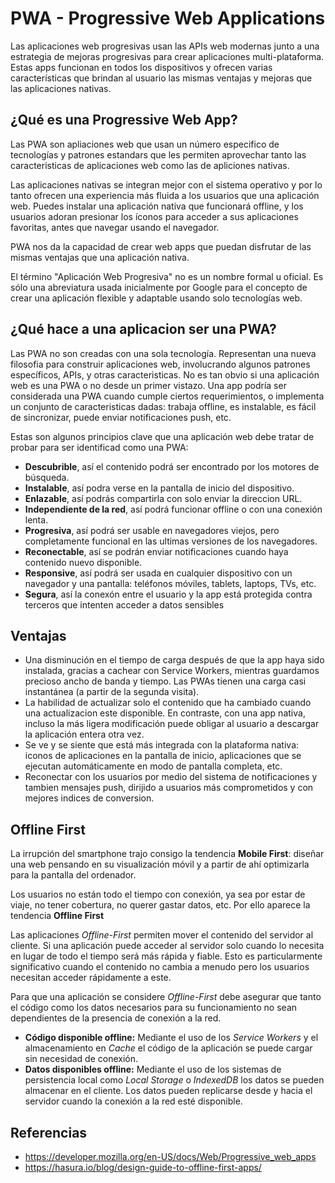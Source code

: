 # PWA - Progressive Web Applications

Las aplicaciones web progresivas usan las APIs web modernas junto a una
estrategia de mejoras progresivas para crear aplicaciones multi-plataforma.
Estas apps funcionan en todos los dispositivos y ofrecen varias características
que brindan al usuario las mismas ventajas y mejoras que las aplicaciones
nativas.

## ¿Qué es una Progressive Web App?

Las PWA son apliaciones web que usan un número especifico de tecnologías y
patrones estandars que les permiten aprovechar tanto las caracteristicas de
aplicaciones web como las de apliciones nativas.

Las aplicaciones nativas se integran mejor con el sistema operativo y por lo
tanto ofrecen una experiencia más fluida a los usuarios que una aplicación web.
Puedes instalar una aplicación nativa que funcionará offline, y los usuarios
adoran presionar los íconos para acceder a sus aplicaciones favoritas, antes que
navegar usando el navegador.

PWA nos da la capacidad de crear web apps que puedan disfrutar de las mismas
ventajas que una aplicación nativa.

El término "Aplicación Web Progresiva" no es un nombre formal u oficial. Es sólo
una abreviatura usada inicialmente por Google para el concepto de crear una
aplicación flexible y adaptable usando solo tecnologías web.

## ¿Qué hace a una aplicacion ser una PWA?

Las PWA no son creadas con una sola tecnología. Representan una nueva filosofia
para construir aplicaciones web, involucrando algunos patrones específicos,
APIs, y otras caracteristicas. No es tan obvio si una aplicación web es una PWA
o no desde un primer vistazo. Una app podría ser considerada una PWA cuando
cumple ciertos requerimientos, o implementa un conjunto de caracteristicas
dadas: trabaja offline, es instalable, es fácil de sincronizar, puede enviar
notificaciones push, etc.

Estas son algunos principios clave que una aplicación web debe tratar de probar
para ser identificad como una PWA:

- **Descubrible**, así el contenido podrá ser encontrado por los motores de
  búsqueda.
- **Instalable**, así podra verse en la pantalla de inicio del dispositivo.
- **Enlazable**, así podrás compartirla con solo enviar la direccion URL.
- **Independiente de la red**, así podrá funcionar offline o con una conexión
  lenta.
- **Progresiva**, así podrá ser usable en navegadores viejos, pero completamente
  funcional en las ultimas versiones de los navegadores.
- **Reconectable**, así se podrán enviar notificaciones cuando haya contenido
  nuevo disponible.
- **Responsive**, así podrá ser usada en cualquier dispositivo con un navegador
  y una pantalla: teléfonos móviles, tablets, laptops, TVs, etc.
- **Segura**, así la conexón entre el usuario y la app está protegida contra
  terceros que intenten acceder a datos sensibles

## Ventajas

- Una disminución en el tiempo de carga después de que la app haya sido
  instalada, gracias a cachear con Service Workers, mientras guardamos precioso
  ancho de banda y tiempo. Las PWAs tienen una carga casi instantánea (a partir
  de la segunda visita).
- La habilidad de actualizar solo el contenido que ha cambiado cuando una
  actualizacion este disponible. En contraste, con una app nativa, incluso la
  más ligera modificación puede obligar al usuario a descargar la aplicación
  entera otra vez.
- Se ve y se siente que está más integrada con la plataforma nativa: iconos de
  aplicaciones en la pantalla de inicio, aplicaciones que se ejecutan
  automáticamente en modo de pantalla completa, etc.
- Reconectar con los usuarios por medio del sistema de notificaciones y tambien
  mensajes push, dirijido a usuarios más comprometidos y con mejores indices de
  conversion.

## Offline First

La irrupción del smartphone trajo consigo la tendencia **Mobile First**: diseñar
una web pensando en su visualización móvil y a partir de ahí optimizarla para la
pantalla del ordenador.

Los usuarios no están todo el tiempo con conexión, ya sea por estar de viaje, no
tener cobertura, no querer gastar datos, etc. Por ello aparece la tendencia
**Offline First**

Las aplicaciones _Offline-First_ permiten mover el contenido del servidor al
cliente. Si una aplicación puede acceder al servidor solo cuando lo necesita en
lugar de todo el tiempo será más rápida y fiable. Esto es particularmente
significativo cuando el contenido no cambia a menudo pero los usuarios necesitan
acceder rápidamente a este.

Para que una aplicación se considere _Offline-First_ debe asegurar que tanto el
código como los datos necesarios para su funcionamiento no sean dependientes de
la presencia de conexión a la red.

- **Código disponible offline:** Mediante el uso de los _Service Workers_ y el
  almacenamiento en _Cache_ el código de la aplicación se puede cargar sin
  necesidad de conexión.
- **Datos disponibles offline:** Mediante el uso de los sistemas de persistencia
  local como _Local Storage_ o _IndexedDB_ los datos se pueden almacenar en el
  cliente. Los datos pueden replicarse desde y hacia el servidor cuando la
  conexión a la red esté disponible.

## Referencias

- <https://developer.mozilla.org/en-US/docs/Web/Progressive_web_apps>
- <https://hasura.io/blog/design-guide-to-offline-first-apps/>
